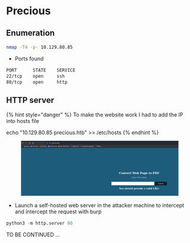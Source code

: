 # Precious

## Enumeration

```bash
nmap -T4 -p- 10.129.80.85
```

* Ports found

```
PORT      STATE    SERVICE
22/tcp    open     ssh
80/tcp    open     http
```



## HTTP server

{% hint style="danger" %}
To make the website work I had to add the IP into hosts file

echo "10.129.80.85 precious.htb" >> /etc/hosts
{% endhint %}

<figure><img src="../.gitbook/assets/image (3).png" alt=""><figcaption></figcaption></figure>

* Launch a self-hosted web server in the attacker machine to intercept and intercept the request with burp

```python
python3 -m http.server 80
```



TO BE CONTINUED ...
